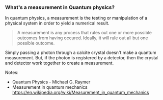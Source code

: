 ### What's a measurement in Quantum physics?

In quantum physics, a measurement is the testing or manipulation of a physical system in order to yield a numerical result. 

> A measurement is any process that rules out one or more possible outcomes from having occured.
> Ideally, it will rule out all but one possible outcome.

Simply passing a photon through a calcite crystal doesn't make a quantum measurement. But, if the photon is registered by a detector, then the crystal and detector work together to create a measurement.


Notes:
- Quantum Physics - Michael G. Raymer
- Measurement in quantum mechanics https://en.wikipedia.org/wiki/Measurement_in_quantum_mechanics
